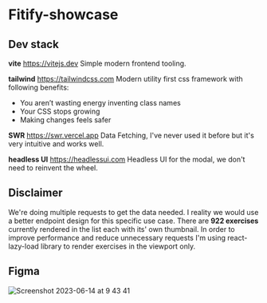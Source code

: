 # Fitify-showcase

## Dev stack

**vite** https://vitejs.dev
Simple modern frontend tooling.

**tailwind** https://tailwindcss.com
Modern utility first css framework with following benefits:

- You aren’t wasting energy inventing class names
- Your CSS stops growing
- Making changes feels safer

**SWR** https://swr.vercel.app
Data Fetching, I've never used it before but it's very intuitive and works well.

**headless UI** https://headlessui.com
Headless UI for the modal, we don't need to reinvent the wheel.

## Disclaimer

We're doing multiple requests to get the data needed. I reality we would use a better endpoint design for this specific use case.
There are **922 exercises** currently rendered in the list each with its' own thumbnail.
In order to improve performance and reduce unnecessary requests I'm using react-lazy-load library to render exercises in the viewport only.

## Figma ##
![Screenshot 2023-06-14 at 9 43 41](https://github.com/pavelsuraba/Fitify-showcase/assets/3129012/09c66bbe-8fca-49c1-bf30-047a1e8b43f0)
